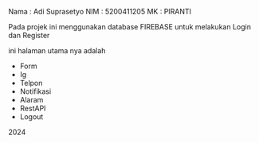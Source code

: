 Nama : Adi Suprasetyo 
NIM  : 5200411205 
MK   : PIRANTI 


Pada projek ini menggunakan database FIREBASE untuk melakukan Login dan Register 

ini halaman utama nya adalah 
- Form
- Ig
- Telpon
- Notifikasi
- Alaram
- RestAPI
- Logout

2024
